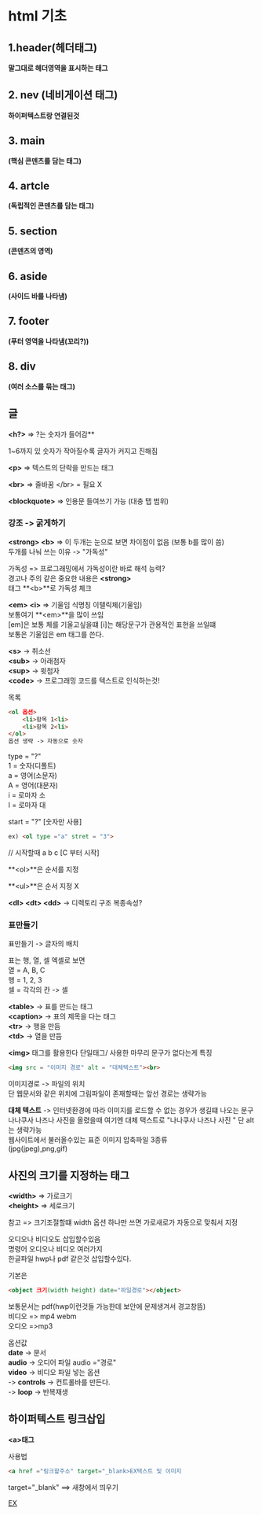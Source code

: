 # html 기초

## 1.header(헤더태그)
**말그대로 헤더영역을 표시하는 태그**

## 2. nev (네비게이션 태그)
**하이퍼텍스트랑 연결된것**

## 3. main 
**(핵심 콘덴츠를 담는 태그)**

## 4. artcle 
**(독립적인 콘덴츠를 담는 태그)**

## 5. section 
**(콘덴츠의 영역)**

## 6. aside 
**(사이드 바를 나타냄)**

## 7. footer 
**(푸터 영역을 나타냄(꼬리?))**

## 8. div 
**(여러 소스를 묶는 태그)**

## 글
**<h?>** => ?는 숫자가 들어감**

1~6까지 있 숫자가 작아질수록 글자가 커지고 진해짐

**\<p\>** => 텍스트의 단락을 만드는 태그

**\<br\>** => 줄바꿈 \</br\> = 필요 X

**\<blockquote\>** => 인용문 들여쓰기 가능 (대충 탭 범위)

### 강조 -> 굵게하기
**\<strong\> \<b\>** => 이 두개는 눈으로 보면 차이점이 없음 (보통 b를 많이 씀)<br>
두개를 나눠 쓰는 이유 -> "가독성"


가독성 => 프로그래밍에서 가독성이란 바로 해석 능력?<br>
경고나 주의 같은 중요한 내용은 **\<strong\>**<br>
태그 **\<b\>**로 가독성 체크

**\<em\> \<i\>** => 기울임
식명칭 이탤릭체(기울임)<br>
보통여기 **\<em\>**을 많이 쓰임<br>
[em]은 보통 체를 기울고싶을떄 [i]는 해당문구가 관용적인 표현을 쓰일떄<br>
보통은 기울임은 em 태그를 쓴다.

**\<s\>** -> 취소선<br>
**\<sub\>** -> 아래첨자<br>
**\<sup\>** -> 윗첨자<br>
**\<code\>** -> 프로그래밍 코드를 텍스트로 인식하는것!

목록
```html
<ol 옵션> 
    <li>항목 1<li>
    <li>항목 2<li>
</ol>
옵션 생략 -> 자동으로 숫자
```
type = "?"<br>
1 = 숫자(디폴트)<br>
a = 영어(소문자)<br>
A = 영어(대문자)<br>
i = 로마자 소<br>
I = 로마자 대


start = "?" [숫자만 사용]
```html
ex) <ol type ="a" stret = "3">
```
// 시작할때 a b c [C 부터 시작]

**\<ol\>**은 순서를 지정

**\<ul\>**은 순서 지정 X

**\<dl\> \<dt\> \<dd\>** -> 디렉토리 구조 복종속성?

### 표만들기
표만들기 -> 글자의 배치


표는 행, 열, 셀 엑셀로 보면<br>
열 = A, B, C<br>
행 = 1, 2, 3<br>
셀 = 각각의 칸 -> 셀

**\<table\>**   -> 표를 만드는 태그<br>
**\<caption\>** -> 표의 제목을 다는 태그<br>
**\<tr\>**      -> 행을 만듬<br>
**\<td\>**      -> 열을 만듬<br>

**\<img\>** 태그를 활용한다 단일태그/ 사용한 마무리 문구가 없다는게 특징<br> 
```html
<img src = "이미지 경로" alt = "대체텍스트"><br>
```
이미지경로 -> 파일의 위치<br>
단 웹문서와 같은 위치에 그림파일이 존재할때는 앞선 경로는 생략가능<br>


**대체 텍스트** -> 인터넷환경에 따라 이미지를 로드할 수 없는 경우가 생길떄 나오는 문구<br>
나나쿠사 나즈나 사진을 올렸을때 여기엔 대체 택스트로 "나나쿠사 나즈나 사진 " 단 alt는 생략가능<br>
웹사이트에서 불러올수있는 표준 이미지 압축파일 3종류<br>
(jpg(jpeg),png,gif)

## 사진의 크기를 지정하는 태그<br>
**\<width\>**  => 가로크기<br>
**\<height\>** => 세로크기<br>

참고 => 크기조절할떄 width 옵션 하나만 쓰면 가로새로가 자동으로 맞춰서 지정

오디오나 비디오도 삽입할수있음<br>
<object> 명령어 오디오나 비디오 여러가지<br>
한글파일 hwp나 pdf 같은것 삽입할수있다.

기본은 
```html
<object 크기(width height) date="파일경로"></object>
```
보통문서는 pdf(hwp이런것들 가능한데 보안에 문제생겨서 경고창뜸)<br>
비디오 => mp4 webm<br>
오디오 =>mp3

옵션값<br>
**date** -> 문서<br>
**audio** -> 오디어 파일 audio ="경로"<br>
**video** -> 비디오 파일 넣는 옵션<br>
    -> **controls** -> 컨트롤바를 만든다.<br>
    -> **loop** -> 반복재생

## 하이퍼텍스트 링크삽입
**\<a\>태그**

사용법
```html
<a href ="링크할주소" target="_blank>EX텍스트 및 이미지
```
target="_blank" ==> 새창에서 띄우기

<a href = "https://www.youtube.com/@OtonoseKanade" target="_blank">EX






















